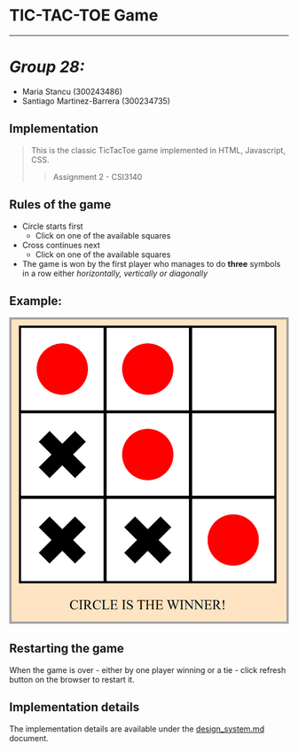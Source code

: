 # TIC-TAC-TOE Game
---
# *Group 28:* 
* Maria Stancu (300243486)
* Santiago Martinez-Barrera (300234735)

## Implementation
>This is the classic TicTacToe game implemented in HTML, Javascript, CSS. 
>> Assignment 2 - CSI3140

## Rules of the game
* Circle starts first
    * Click on one of the available squares
* Cross continues next
    * Click on one of the available squares
* The game is won by the first player who manages to do **three** symbols in a row either *horizontally, vertically or diagonally*

## Example: 

![Relative](/docs/design_system/img1.jpg)

## Restarting the game
When the game is over - either by one player winning or a tie - click refresh button on the browser to restart it. 

## Implementation details
The implementation details are available under the [design_system.md](docs/design_system.md) document. 


